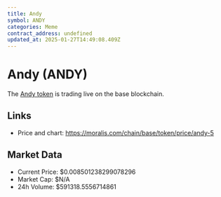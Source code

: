 ```yaml
---
title: Andy
symbol: ANDY
categories: Meme
contract_address: undefined
updated_at: 2025-01-27T14:49:08.409Z
---
```


# Andy (ANDY)
The [Andy token](https://moralis.com/chain/base/token/price/andy-5) is trading live on the base blockchain.

## Links
- Price and chart: https://moralis.com/chain/base/token/price/andy-5

## Market Data
- Current Price: $0.008501238299078296
- Market Cap: $N/A
- 24h Volume: $591318.5556714861
